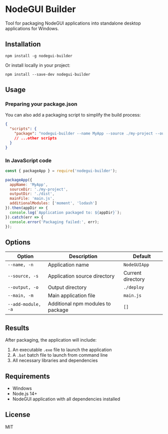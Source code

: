 # NodeGUI Builder

Tool for packaging NodeGUI applications into standalone desktop applications for Windows.

## Installation

```
npm install -g nodegui-builder
```

Or install locally in your project:

```
npm install --save-dev nodegui-builder
```

## Usage

### Preparing your package.json

You can also add a packaging script to simplify the build process:

```json
{
  "scripts": {
    "package": "nodegui-builder --name MyApp --source ./my-project --output ./dist --main app.js",
    // ...other scripts
  }
}
```

### In JavaScript code

```javascript
const { packageApp } = require('nodegui-builder');

packageApp({
  appName: 'MyApp',
  sourceDir: './my-project',
  outputDir: './dist',
  mainFile: 'main.js',
  additionalModules: ['moment', 'lodash']
}).then(appDir => {
  console.log(`Application packaged to: ${appDir}`);
}).catch(err => {
  console.error('Packaging failed:', err);
});
```

## Options

| Option | Description | Default |
|----------|-------|----------|
| `--name, -n` | Application name | `NodeGUIApp` |
| `--source, -s` | Application source directory | Current directory |
| `--output, -o` | Output directory | `./deploy` |
| `--main, -m` | Main application file | `main.js` |
| `--add-module, -a` | Additional npm modules to package | `[]` |

## Results

After packaging, the application will include:

1. An executable `.exe` file to launch the application
2. A `.bat` batch file to launch from command line
3. All necessary libraries and dependencies

## Requirements

- Windows
- Node.js 14+
- NodeGUI application with all dependencies installed

## License

MIT
